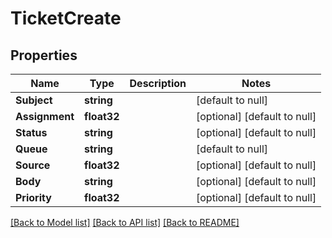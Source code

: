 # TicketCreate

## Properties
Name | Type | Description | Notes
------------ | ------------- | ------------- | -------------
**Subject** | **string** |  | [default to null]
**Assignment** | **float32** |  | [optional] [default to null]
**Status** | **string** |  | [optional] [default to null]
**Queue** | **string** |  | [default to null]
**Source** | **float32** |  | [optional] [default to null]
**Body** | **string** |  | [optional] [default to null]
**Priority** | **float32** |  | [optional] [default to null]

[[Back to Model list]](../README.md#documentation-for-models) [[Back to API list]](../README.md#documentation-for-api-endpoints) [[Back to README]](../README.md)


